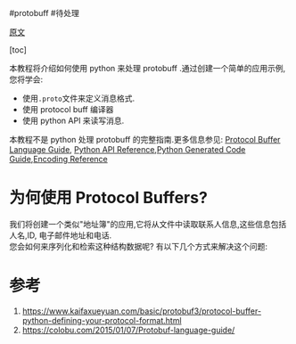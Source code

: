 #protobuff 
#待处理

[原文](https://developers.google.com/protocol-buffers/docs/pythontutorial)  

[toc]

本教程将介绍如何使用 python 来处理 protobuff .通过创建一个简单的应用示例,您将学会:  

- 使用`.proto`文件来定义消息格式.
- 使用 protocol buff 编译器
- 使用 python API 来读写消息.  

本教程不是 python 处理 protobuff 的完整指南.更多信息参见: [Protocol Buffer Language Guide](https://developers.google.com/protocol-buffers/docs/proto), [Python API Reference](https://googleapis.dev/python/protobuf/latest/),[Python Generated Code Guide](https://developers.google.com/protocol-buffers/docs/reference/python-generated),[Encoding Reference](https://developers.google.com/protocol-buffers/docs/encoding)  

# 为何使用 Protocol Buffers?
我们将创建一个类似"地址簿"的应用,它将从文件中读取联系人信息,这些信息包括人名,ID, 电子邮件地址和电话.   
您会如何来序列化和检索这种结构数据呢? 有以下几个方式来解决这个问题:


# 参考
1. <https://www.kaifaxueyuan.com/basic/protobuf3/protocol-buffer-python-defining-your-protocol-format.html>
2. <https://colobu.com/2015/01/07/Protobuf-language-guide/>